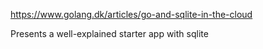 https://www.golang.dk/articles/go-and-sqlite-in-the-cloud

Presents a well-explained starter app with sqlite